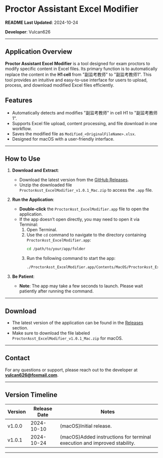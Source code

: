 # Proctor Assistant Excel Modifier

**README Last Updated**: 2024-10-24

**Developer**: Vulcan626

---

## Application Overview

**Proctor Assistant Excel Modifier** is a tool designed for exam proctors to modify specific content in Excel files. Its primary function is to automatically replace the content in the **H1 cell** from "副监考教师" to "副监考教师1". This tool provides an intuitive and easy-to-use interface for users to upload, process, and download modified Excel files efficiently.

## Features

- Automatically detects and modifies "副监考教师" in cell H1 to "副监考教师1".
- Supports Excel file upload, content processing, and file download in one workflow.
- Saves the modified file as `Modified_<OriginalFileName>.xlsx`.
- Designed for macOS with a user-friendly interface.

---

## How to Use

1. **Download and Extract**:
   - Download the latest version from the [GitHub Releases](https://github.com/your-repo-url/releases).
   - Unzip the downloaded file `ProctorAsst_ExcelModifier_v1.0.1_Mac.zip` to access the `.app` file.

2. **Run the Application**:
   - **Double-click** the `ProctorAsst_ExcelModifier.app` file to open the application. 
   - If the app doesn’t open directly, you may need to open it via Terminal:
     1. Open Terminal.
     2. Use the `cd` command to navigate to the directory containing `ProctorAsst_ExcelModifier.app`:
        ```bash
        cd /path/to/your/app/folder
        ```
     3. Run the following command to start the app:
        ```bash
        ./ProctorAsst_ExcelModifier.app/Contents/MacOS/ProctorAsst_ExcelModifier
        ```
   
3. **Be Patient**:
   - **Note**: The app may take a few seconds to launch. Please wait patiently after running the command.

---

## Download

- The latest version of the application can be found in the [Releases](https://github.com/Vulcan626/PA_ExcelModifier_Tool/releases/tag/v1.0.1_macOS) section.
- Make sure to download the file labeled `ProctorAsst_ExcelModifier_v1.0.1_Mac.zip` for macOS.

---

## Contact

For any questions or support, please reach out to the developer at **vulcan626@foxmail.com**.

---

## Version Timeline

| Version | Release Date   | Notes                        |
| ------- | -------------- | ---------------------------- |
| v1.0.0  | 2024-10-10     | (macOS)Initial release.             |
| v1.0.1  | 2024-10-24     | (macOS)Added instructions for terminal execution and improved stability. |

---

